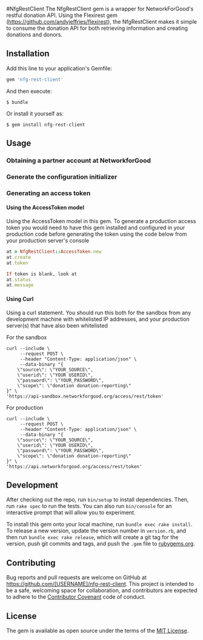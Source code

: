 #NfgRestClient
The NfgRestClient gem is a wrapper for NetworkForGood's restful donation API. Using the Flexirest gem (https://github.com/andyjeffries/flexirest), the NfgRestClient makes it simple to consume the donation API for both retrieving information and creating donations and donors.

## Installation

Add this line to your application's Gemfile:

```ruby
gem 'nfg-rest-client'
```

And then execute:

    $ bundle

Or install it yourself as:

    $ gem install nfg-rest-client

## Usage

### Obtaining a partner account at NetworkforGood

### Generate the configuration initializer

### Generating an access token

#### Using the AccessToken model
Using the AccessToken model in this gem. To generate a production access token you would need to have this gem installed and configured
in your production code before generating the token using the code below from your production server's console

```ruby
at = NfgRestClient::AccessToken.new
at.create
at.token

If token is blank, look at
at.status
at.message
```
#### Using Curl
Using a curl statement. You should run this both for the sandbox from any development machine with whitelisted IP addresses,
and your production server(s) that have also been whitelisted

For the sandbox
```
curl --include \
     --request POST \
     --header "Content-Type: application/json" \
     --data-binary "{
    \"source\": \"YOUR_SOURCE\",
    \"userid\": \"YOUR USERID\",
    \"password\": \"YOUR_PASSWORD\",
    \"scope\": \"donation donation-reporting\"
}" \
'https://api-sandbox.networkforgood.org/access/rest/token'
```

For production
```
curl --include \
     --request POST \
     --header "Content-Type: application/json" \
     --data-binary "{
    \"source\": \"YOUR_SOURCE\",
    \"userid\": \"YOUR USERID\",
    \"password\": \"YOUR_PASSWORD\",
    \"scope\": \"donation donation-reporting\"
}" \
'https://api.networkforgood.org/access/rest/token'
```

## Development

After checking out the repo, run `bin/setup` to install dependencies. Then, run `rake spec` to run the tests. You can also run `bin/console` for an interactive prompt that will allow you to experiment.

To install this gem onto your local machine, run `bundle exec rake install`. To release a new version, update the version number in `version.rb`, and then run `bundle exec rake release`, which will create a git tag for the version, push git commits and tags, and push the `.gem` file to [rubygems.org](https://rubygems.org).

## Contributing

Bug reports and pull requests are welcome on GitHub at https://github.com/[USERNAME]/nfg-rest-client. This project is intended to be a safe, welcoming space for collaboration, and contributors are expected to adhere to the [Contributor Covenant](contributor-covenant.org) code of conduct.


## License

The gem is available as open source under the terms of the [MIT License](http://opensource.org/licenses/MIT).

